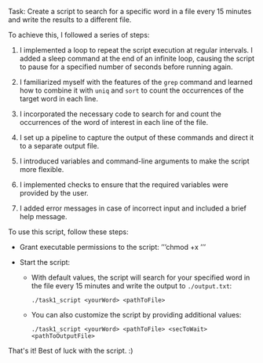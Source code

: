 Task: Create a script to search for a specific word in a file every 15 minutes and write the results to a different file.

To achieve this, I followed a series of steps:

1. I implemented a loop to repeat the script execution at regular intervals. I added a sleep command at the end of an infinite loop, causing the script to pause for a specified number of seconds before running again.

2. I familiarized myself with the features of the `grep` command and learned how to combine it with `uniq` and `sort` to count the occurrences of the target word in each line.

3. I incorporated the necessary code to search for and count the occurrences of the word of interest in each line of the file.

4. I set up a pipeline to capture the output of these commands and direct it to a separate output file.

5. I introduced variables and command-line arguments to make the script more flexible.

6. I implemented checks to ensure that the required variables were provided by the user.

7. I added error messages in case of incorrect input and included a brief help message.



To use this script, follow these steps:

- Grant executable permissions to the script:
    ʼʼʼchmod +x <pathToScript>ʼʼʼ

- Start the script:
  - With default values, the script will search for your specified word in the file every 15 minutes and write the output to `./output.txt`:
    ```
    ./task1_script <yourWord> <pathToFile>
    ```
  - You can also customize the script by providing additional values:
    ```
    ./task1_script <yourWord> <pathToFile> <secToWait> <pathToOutputFile>
    ```

That's it! Best of luck with the script. :)
